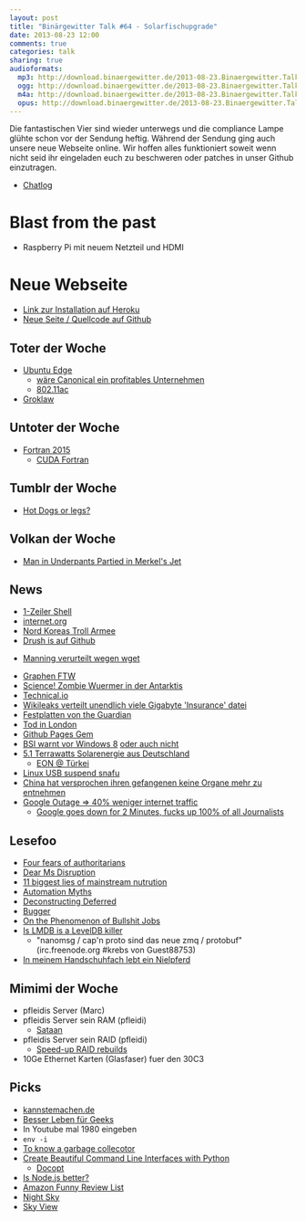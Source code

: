 ```yaml
---
layout: post
title: "Binärgewitter Talk #64 - Solarfischupgrade"
date: 2013-08-23 12:00
comments: true
categories: talk
sharing: true
audioformats:
  mp3: http://download.binaergewitter.de/2013-08-23.Binaergewitter.Talk.64.mp3
  ogg: http://download.binaergewitter.de/2013-08-23.Binaergewitter.Talk.64.ogg
  m4a: http://download.binaergewitter.de/2013-08-23.Binaergewitter.Talk.64.m4a
  opus: http://download.binaergewitter.de/2013-08-23.Binaergewitter.Talk.64.opus
---
```

Die fantastischen Vier sind wieder unterwegs und die compliance Lampe glühte schon vor der Sendung heftig. Während der Sendung ging auch unsere neue Webseite online. Wir hoffen alles funktioniert soweit wenn nicht seid ihr eingeladen euch zu beschweren oder patches in unser Github einzutragen.

* [Chatlog](http://xenim.imake.io/chatlog/binaergewitter-BGT064)

# Blast from the past

- Raspberry Pi mit neuem Netzteil und HDMI

# Neue Webseite

* [Link zur Installation auf Heroku](http://binaergewitter.herokuapp.com/)
* [Neue Seite / Quellcode auf Github](https://github.com/Binaergewitter/serious-bg)

## Toter der Woche

- [Ubuntu Edge](http://www.indiegogo.com/projects/ubuntu-edge)
    * [wäre Canonical ein profitables Unternehmen](http://www.golem.de/news/mark-shuttleworth-der-computer-desktop-hat-keine-zukunft-1308-100976.html)
    * [802.11ac](http://en.wikipedia.org/wiki/802.11ac)
- [Groklaw](http://www.groklaw.net/article.php?story=20130818120421175)

## Untoter der Woche

- [Fortran 2015](http://www.heise.de/developer/meldung/Entwicklung-von-Fortran-2015-schreitet-voran-1933803.html)
    * [CUDA Fortran](http://arkanis.de/weblog/2011-04-02-finished-my-practical-term/evaluation-of-cuda-fortran-for-the-cfd-code-strukti.pdf)

## Tumblr der Woche

- [Hot Dogs or legs?](http://hot-dog-legs.tumblr.com/)

## Volkan der Woche

- [Man in Underpants Partied in Merkel's Jet](http://www.spiegel.de/international/zeitgeist/man-in-underpants-partied-in-german-government-jet-for-angela-merkel-a-917494.html)


## News

- [1-Zeiler Shell](http://www.heise.de/netze/meldung/Webserver-als-Shell-Einzeiler-1936993.html)
- [internet.org](http://www.nytimes.com/2013/08/21/technology/facebook-leads-an-effort-to-lower-barriers-to-internet-access.html?hp)
- [Nord Koreas Troll Armee](http://www.theregister.co.uk/2013/08/16/north_korea_recruits_troll_army/)
- [Drush is auf Github](https://dl.dropboxusercontent.com/u/361076/drush-github.gif)
* [Manning verurteilt wegen wget](http://www.washingtonpost.com/blogs/worldviews/wp/2013/07/30/the-free-web-program-that-got-bradley-manning-convicted-of-computer-fraud/)
- [Graphen FTW](http://www.businessweek.com/articles/2013-08-20/scientists-take-graphene-to-the-next-level#r=hpt-lst)
- [Science! Zombie Wuermer in der Antarktis](http://news.sciencemag.org/biology/2013/08/bone-eating-worms-found-antarctic-waters)
- [Technical.io](http://technical.io/)
- [Wikileaks verteilt unendlich viele Gigabyte 'Insurance' datei](http://yro.slashdot.org/story/13/08/18/1641241/wikileaks-releases-a-massive-insurance-file-that-no-one-can-open)
- [Festplatten von the Guardian](http://www.harmbengen.de/toonpool/2013%2008%2020%20guardian-festplatten_2064485.jpg)
- [Tod in London](http://www.tagesschau.de/wirtschaft/banker112.html)
- [Github Pages Gem](https://github.com/github/pages-gem)
- [BSI warnt vor Windows 8](http://www.golem.de/news/trusted-computing-bundesregierung-warnt-vor-windows-8-1308-101101.html) [oder auch nicht](http://www.heise.de/newsticker/meldung/BSI-Trotz-kritischer-Aspekte-keine-Warnung-vor-Windows-8-1940081.html)
- [ 5.1 Terrawatts Solarenergie aus Deutschland](http://hardware.slashdot.org/story/13/08/20/2140215/germany-produces-record-breaking-51-terawatt-hours-of-solar-energy-in-one-month)
    * [EON @ Türkei](http://www.forbes.com/sites/williampentland/2013/08/19/german-utility-revolts-against-renewable-energy-threatens-to-relocate-in-turkey/?ss=business:energy)
- [Linux USB suspend snafu](https://plus.google.com/116960357493251979546/posts/RZpndv4BCCD)
- [China hat versprochen ihren gefangenen keine Organe mehr zu entnehmen](http://www.bbc.co.uk/news/world-asia-china-23722796)
- [Google Outage => 40% weniger internet traffic](http://tech.slashdot.org/story/13/08/19/0147224/google-outage-internet-traffic-plunges-40)
   * [Google goes down for 2 Minutes, fucks up 100% of all Journalists](http://www.crackajack.de/2013/08/18/google-goes-down-for-2-minutes-fucks-up-100-of-all-journalists/)

## Lesefoo

- [Four fears of authoritarians](http://paulbernal.wordpress.com/2013/08/21/four-fears-for-authoritarians/)
- [Dear Ms Disruption](https://medium.com/p/d7e5d14065f1)
- [11 biggest lies of mainstream nutrution](http://authoritynutrition.com/11-biggest-lies-of-mainstream-nutrition/)
- [Automation Myths](http://programming.oreilly.com/2013/08/automation-myths.html)
- [Deconstructing Deferred](https://docs.google.com/document/d/10WOZgLQaYNpOrag-eTbUm-JUCCfdyfravZ4qSOQPg1M/preview?sle=true#)
- [Bugger](http://www.bbc.co.uk/blogs/adamcurtis/posts/BUGGER)
- [On the Phenomenon of Bullshit Jobs](http://www.strikemag.org/bullshit-jobs/)
- [Is LMDB is a LevelDB killer ](https://symas.com/is-lmdb-a-leveldb-killer/)
  * "nanomsg / cap'n proto sind das neue zmq / protobuf" (irc.freenode.org #krebs von Guest88753)
- [In meinem Handschuhfach lebt ein Nielpferd](https://aargks.wordpress.com/2013/08/19/in-meinem-handschuhfach-lebt-ein-nilpferd-politikpause/)


## Mimimi der Woche

- pfleidis Server (Marc)
- pfleidis Server sein RAM (pfleidi)
  * [Sataan](https://www.amazon.de/dp/B000050X7U/?tag=krebsco-21)
- pfleidis Server sein RAID (pfleidi)
    * [Speed-up RAID rebuilds](http://www.cyberciti.biz/tips/linux-raid-increase-resync-rebuild-speed.html)
- 10Ge Ethernet Karten (Glasfaser) fuer den 30C3

## Picks

- [kannstemachen.de](http://kannstemachen.de)
- [Besser Leben für Geeks](http://www.youtube.com/watch?v=I-P7mvZ7dz4)
- In Youtube mal 1980 eingeben
- `env -i`
- [To know a garbage collecotor](http://www.youtube.com/watch?v=t8dj56h2gbg)
- [Create Beautiful Command Line Interfaces with Python](http://www.youtube.com/watch?v=pXhcPJK5cMc)
   - [Docopt](https://github.com/docopt/docopt)
- [Is Node.js better?](http://www.youtube.com/watch?v=C5fa1LZYodQ)
- [Amazon Funny Review List](http://amzn.to/16S86jR)
- [Night Sky](https://itunes.apple.com/de/app/night-sky-2/id649020636?l=en&mt=8)
- [Sky View](https://itunes.apple.com/de/app/skyview-explore-the-universe/id404990064?l=en&mt=8)


